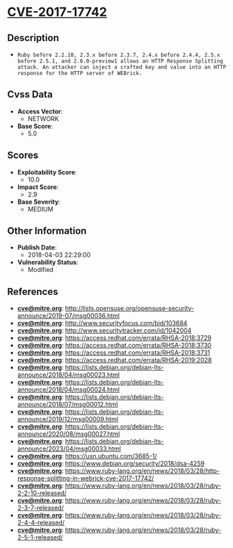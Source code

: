 
# [CVE-2017-17742](http://lists.opensuse.org/opensuse-security-announce/2019-07/msg00036.html)

## Description

- `Ruby before 2.2.10, 2.3.x before 2.3.7, 2.4.x before 2.4.4, 2.5.x before 2.5.1, and 2.6.0-preview1 allows an HTTP Response Splitting attack. An attacker can inject a crafted key and value into an HTTP response for the HTTP server of WEBrick.`

## Cvss Data

- **Access Vector**:
  - NETWORK
- **Base Score**:
  - 5.0

## Scores

- **Exploitability Score**:
  - 10.0
- **Impact Score**:
  - 2.9
- **Base Severity**:
  - MEDIUM

## Other Information

- **Publish Date**:
  - 2018-04-03 22:29:00
- **Vulnerability Status**:
  - Modified

## References

- **cve@mitre.org**: http://lists.opensuse.org/opensuse-security-announce/2019-07/msg00036.html
- **cve@mitre.org**: http://www.securityfocus.com/bid/103684
- **cve@mitre.org**: http://www.securitytracker.com/id/1042004
- **cve@mitre.org**: https://access.redhat.com/errata/RHSA-2018:3729
- **cve@mitre.org**: https://access.redhat.com/errata/RHSA-2018:3730
- **cve@mitre.org**: https://access.redhat.com/errata/RHSA-2018:3731
- **cve@mitre.org**: https://access.redhat.com/errata/RHSA-2019:2028
- **cve@mitre.org**: https://lists.debian.org/debian-lts-announce/2018/04/msg00023.html
- **cve@mitre.org**: https://lists.debian.org/debian-lts-announce/2018/04/msg00024.html
- **cve@mitre.org**: https://lists.debian.org/debian-lts-announce/2018/07/msg00012.html
- **cve@mitre.org**: https://lists.debian.org/debian-lts-announce/2019/12/msg00009.html
- **cve@mitre.org**: https://lists.debian.org/debian-lts-announce/2020/08/msg00027.html
- **cve@mitre.org**: https://lists.debian.org/debian-lts-announce/2023/04/msg00033.html
- **cve@mitre.org**: https://usn.ubuntu.com/3685-1/
- **cve@mitre.org**: https://www.debian.org/security/2018/dsa-4259
- **cve@mitre.org**: https://www.ruby-lang.org/en/news/2018/03/28/http-response-splitting-in-webrick-cve-2017-17742/
- **cve@mitre.org**: https://www.ruby-lang.org/en/news/2018/03/28/ruby-2-2-10-released/
- **cve@mitre.org**: https://www.ruby-lang.org/en/news/2018/03/28/ruby-2-3-7-released/
- **cve@mitre.org**: https://www.ruby-lang.org/en/news/2018/03/28/ruby-2-4-4-released/
- **cve@mitre.org**: https://www.ruby-lang.org/en/news/2018/03/28/ruby-2-5-1-released/
